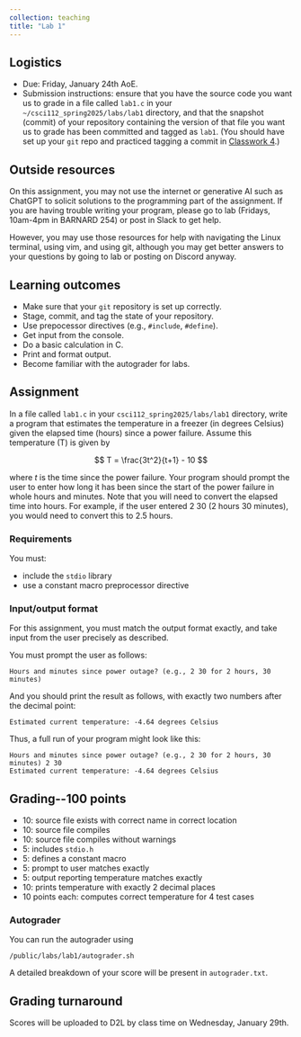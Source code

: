 ```yaml
---
collection: teaching
title: "Lab 1"
---
```


## Logistics
* Due: Friday, January 24th AoE.
* Submission instructions: ensure that you have the source code you want us to
	grade in a file called `lab1.c` in your `~/csci112_spring2025/labs/lab1`
	directory, and that the snapshot (commit) of your repository containing the version of that file you want us to grade has been committed and
	tagged as `lab1`. (You should have set up your `git` repo and practiced tagging a commit in [Classwork 4](https://fangtian-zhong.github.io/teaching/csci112-spring-2025/classwork/classwork4).)

## Outside resources

On this assignment, you may not use the internet or generative AI such as
ChatGPT to solicit solutions to the programming part of the assignment. If you
are having trouble writing your program, please go to lab (Fridays, 10am-4pm in BARNARD 254) or post in Slack to
get help.

However, you may use those resources for help with navigating the Linux
terminal, using vim, and using git, although you may get better answers to your
questions by going to lab or posting on Discord anyway.

## Learning outcomes
* Make sure that your `git` repository is set up correctly.
* Stage, commit, and tag the state of your repository.
* Use prepocessor directives (e.g., `#include`, `#define`).
* Get input from the console.
* Do a basic calculation in C.
* Print and format output.
* Become familiar with the autograder for labs.


## Assignment

In a file called `lab1.c` in your `csci112_spring2025/labs/lab1` directory, write a program that estimates the temperature in a freezer (in degrees
Celsius) given the elapsed time (hours) since a power failure. Assume this
temperature (T) is given by

$$
T = \frac{3t^2}{t+1} - 10
$$

where $t$ is the time since the power failure. Your program should prompt the
user to enter how long it has been since the start of the power failure in
whole hours and minutes. Note that you will need to convert the elapsed time
into hours. For example, if the user entered 2 30 (2 hours 30 minutes), you
would need to convert this to 2.5 hours.

### Requirements

You must:
* include the `stdio` library
* use a constant macro preprocessor directive

### Input/output format

For this assignment, you must match the output format exactly, and take input
from the user precisely as described.

You must prompt the user as follows:

```
Hours and minutes since power outage? (e.g., 2 30 for 2 hours, 30 minutes)
```
And you should print the result as follows, with exactly two numbers after the
decimal point:

```
Estimated current temperature: -4.64 degrees Celsius
```

Thus, a full run of your program might look like this:

```
Hours and minutes since power outage? (e.g., 2 30 for 2 hours, 30 minutes) 2 30
Estimated current temperature: -4.64 degrees Celsius
```

## Grading--100 points
* 10: source file exists with correct name in correct location
* 10: source file compiles
* 10: source file compiles without warnings
* 5: includes `stdio.h`
* 5: defines a constant macro
* 5: prompt to user matches exactly
* 5: output reporting temperature matches exactly
* 10: prints temperature with exactly 2 decimal places
* 10 points each: computes correct temperature for 4 test cases

### Autograder

You can run the autograder using

```
/public/labs/lab1/autograder.sh
```

A detailed breakdown of your score will be present in `autograder.txt`.

## Grading turnaround
Scores will be uploaded to D2L by class time on Wednesday, January 29th.
